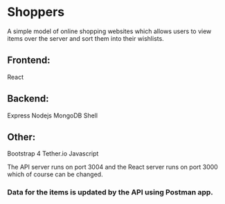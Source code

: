 # Shoppers
A simple model of online shopping websites which allows users to view items over the server and sort them into their wishlists.

## Frontend:
React

## Backend:
Express
Nodejs
MongoDB Shell

## Other:
Bootstrap 4
Tether.io
Javascript


The API server runs on port 3004 and the React server runs on port 3000 which of course can be changed.

### Data for the items is updated by the API using Postman app. 
